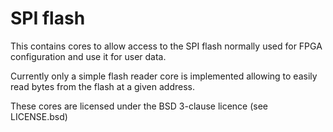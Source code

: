 SPI flash
=========

This contains cores to allow access to the SPI flash normally used for
FPGA configuration and use it for user data.

Currently only a simple flash reader core is implemented allowing to easily
read bytes from the flash at a given address.

These cores are licensed under the BSD 3-clause licence (see LICENSE.bsd)
